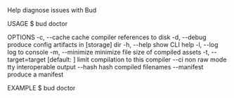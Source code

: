 Help diagnose issues with Bud

USAGE
  $ bud doctor

OPTIONS
  -c, --cache          cache compiler references to disk
  -d, --debug          produce config artifacts in [storage] dir
  -h, --help           show CLI help
  -l, --log            log to console
  -m, --minimize       minimize file size of compiled assets
  -t, --target=target  [default: ] limit compilation to this compiler
  --ci                 non raw mode tty interoperable output
  --hash               hash compiled filenames
  --manifest           produce a manifest

EXAMPLE
  $ bud doctor
